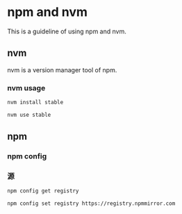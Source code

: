 ---
---
# npm and nvm

This is a guideline of using npm and nvm.

## nvm

nvm is a version manager tool of npm.

### nvm usage
```bash
nvm install stable
```   
```bash
nvm use stable
```   

## npm
### npm config
### 源
```bash
npm config get registry
```  
```bash
npm config set registry https://registry.npmmirror.com
```
